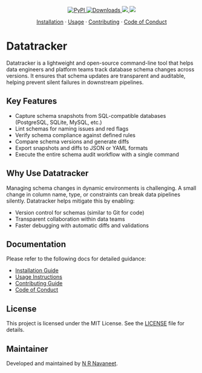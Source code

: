 <p align="center">
  <a href="https://pypi.org/project/dbtracker/">
    <img alt="PyPI" src="https://img.shields.io/pypi/v/dbtracker?color=0052FF&labelColor=090422" />
  </a>
  <a href="https://pypi.org/project/dbtracker/">
    <img alt="Downloads" src="https://img.shields.io/pypi/dm/dbtracker?color=0052FF&labelColor=090422" />
  </a>
  <a href="https://github.com/nrnavaneet/datatrack">
    <img src="https://img.shields.io/github/stars/nrnavaneet/datatrack?color=0052FF&labelColor=090422" />
  </a>
  <a href="https://github.com/nrnavaneet/datatrack/pulse">
    <img src="https://img.shields.io/github/commit-activity/m/nrnavaneet/datatrack?color=0052FF&labelColor=090422" />
  </a>
</p>

<p align="center">
  <a href="https://github.com/nrnavaneet/datatrack/tree/main/docs/INSTALLATION.md">Installation</a>
  ·
  <a href="https://github.com/nrnavaneet/datatrack/tree/main/docs/USAGE.md">Usage</a>
  ·
  <a href="https://github.com/nrnavaneet/datatrack/tree/main/docs/contribute/CONTRIBUTING.md">Contributing</a>
  ·
  <a href="https://github.com/nrnavaneet/datatrack/tree/main/docs/contribute/CODE_OF_CONDUCT.md">Code of Conduct</a>
</p>

# Datatracker

Datatracker is a lightweight and open-source command-line tool that helps data engineers and platform teams track database schema changes across versions. It ensures that schema updates are transparent and auditable, helping prevent silent failures in downstream pipelines.

## Key Features

- Capture schema snapshots from SQL-compatible databases (PostgreSQL, SQLite, MySQL, etc.)
- Lint schemas for naming issues and red flags
- Verify schema compliance against defined rules
- Compare schema versions and generate diffs
- Export snapshots and diffs to JSON or YAML formats
- Execute the entire schema audit workflow with a single command

## Why Use Datatracker

Managing schema changes in dynamic environments is challenging. A small change in column name, type, or constraints can break data pipelines silently. Datatracker helps mitigate this by enabling:

- Version control for schemas (similar to Git for code)
- Transparent collaboration within data teams
- Faster debugging with automatic diffs and validations

## Documentation

Please refer to the following docs for detailed guidance:

- [Installation Guide](https://github.com/nrnavaneet/datatrack/tree/main/docs/INSTALLATION.md)
- [Usage Instructions](https://github.com/nrnavaneet/datatrack/tree/main/docs/USAGE.md)
- [Contributing Guide](https://github.com/nrnavaneet/datatrack/tree/main/docs/CONTRIBUTING.md)
- [Code of Conduct](https://github.com/nrnavaneet/datatrack/tree/main/docs/CODE_OF_CONDUCT.md)

## License

This project is licensed under the MIT License. See the [LICENSE](https://github.com/nrnavaneet/datatrack/blob/main/LICENSE) file for details.

## Maintainer

Developed and maintained by [N R Navaneet](https://github.com/nrnavaneet).

